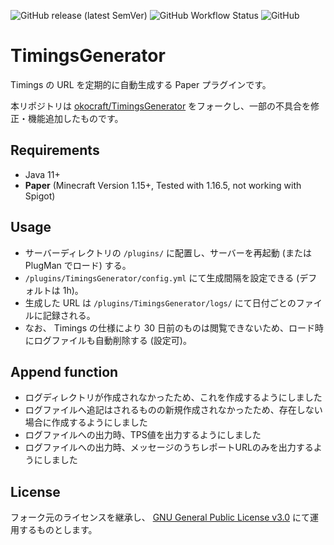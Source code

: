 ![GitHub release (latest SemVer)](https://img.shields.io/github/v/release/jaoafa/TimingsGenerator)
![GitHub Workflow Status](https://img.shields.io/github/workflow/status/jaoafa/TimingsGenerator/Java%20CI)
![GitHub](https://img.shields.io/github/license/jaoafa/TimingsGenerator)

# TimingsGenerator

Timings の URL を定期的に自動生成する Paper プラグインです。

本リポジトリは [okocraft/TimingsGenerator](https://github.com/okocraft/TimingsGenerator) をフォークし、一部の不具合を修正・機能追加したものです。

## Requirements

- Java 11+
- **Paper** (Minecraft Version 1.15+, Tested with 1.16.5, not working with Spigot)

## Usage

- サーバーディレクトリの `/plugins/` に配置し、サーバーを再起動 (または PlugMan でロード) する。
- `/plugins/TimingsGenerator/config.yml` にて生成間隔を設定できる (デフォルトは 1h)。
- 生成した URL は `/plugins/TimingsGenerator/logs/` にて日付ごとのファイルに記録される。
- なお、 Timings の仕様により 30 日前のものは閲覧できないため、ロード時にログファイルも自動削除する (設定可)。

## Append function

- ログディレクトリが作成されなかったため、これを作成するようにしました
- ログファイルへ追記はされるものの新規作成されなかったため、存在しない場合に作成するようにしました
- ログファイルへの出力時、TPS値を出力するようにしました
- ログファイルへの出力時、メッセージのうちレポートURLのみを出力するようにしました

## License

フォーク元のライセンスを継承し、 [GNU General Public License v3.0](/LICENSE) にて運用するものとします。
